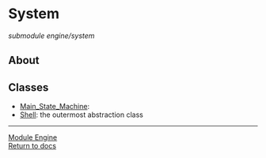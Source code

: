 # System
*submodule*
*engine/system*

## About

## Classes
- [Main_State_Machine](main_state_machine.md): 
- [Shell](shell.md): the outermost abstraction class

---

[Module Engine](../engine.md)  
[Return to docs](../../docs.md)